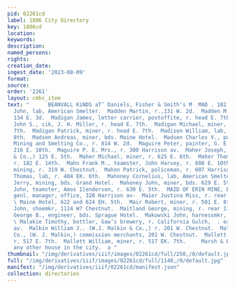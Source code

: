 ```yaml
---
pid: 02261cd
label: 1886 City Directory
key: 1886cd
location: 
keywords: 
description: 
named_persons: 
rights: 
creation_date: 
ingest_date: '2023-08-09'
format: 
source: 
order: '2261'
layout: cmhc_item
text: "      BEANVALL KiNDS aT’ Daniels, Fisher & Smith's M  MAD . 182 AL  Madden
  John, lab, American Smelter.  Madden Martin, r.,131 W. 2d.  Madden M. A. Mrs., r.
  134 E. 3d.  Madigan James, letter carrier, postoffite, r. head E. 7th.  Madigan
  John S., cik, J. H. Miller, r. head E. 7th.  Madigan Michael, miner, r. head E.
  7th.  Madigan Patrick, miner, r. head E. 7th.  Madison William, lab, bds. 400 E.
  8th.  Madsen Andreas, miner, bds. Maine Hotel.  Madsen Charles V., porter, American
  Mining and Smelting Co., r. 814 W. 2d.  Maguire Peter, painter, G. E. Taylor, r.
  216 E. 10th.  Maguire P. E. Mrs., r. 300 Harrison av.  Maher Joseph, (C. C. Davis
  & Co.,) 125 E. 5th.  Maher Michael, miner, r. 625 E. 6th.  Maher Thomas, yardmaster,
  r. 182 E. 14th.  Mahn Frank M., teamster, John Harvey, r. 608 E. 10th.  Mahon J.,
  mining, r. 319 W. Chestnut.  Mahon Patrick, policeman, r. 607 Harrison av.  Mahon
  Thomas, lab, r. 404 EK. 6th.  Mahoney Cornelius, lab, American Smelter.  Mahoney
  Jerry, mining, bds. Grand Hotel.  Mahoney John, miner, bds. 629 E. 5th.  Mahoney
  John, teamster, Amos I[enderson, r. 630 E. 5th.  MAID OF ERIN MINE, Eben Smith,
  genl. manager, office, 320 Harrison av-  Maier Justina Miss, r. rear 205 E. 8th.
  \ Maine Hotel, 622 and 624 EH. 5th.  Mair Robert, miner, r. 501 E. 8th.  Maisel
  John, shoemkr, 1124 W? Chestnut.  Maitland George, mining, r. rear 117 W. 4th.  Makin
  George B., engineer, bds. Sprague Hotel.  Makowski John, harnessmkr, r. 146 W. Chestnut.
  \ Malakie Timothy, bottler, Gaw’s brewery, r. California Gulch,  . east of Harrison
  av.  Malkin William J.. (W.J. Malkin & Co.,) r. 201 W. Chestnut.  Malkin W. J. &
  Co., (W. J. Malkin,) commission merchants, 201 W. Chestnut.  Mallett Samuel, miner,
  r. 517 E. 7th.  Mallett William, miner, r. 517 EK. 7th.     Marsh & Eaton °° than
  any other house in the city.  a "
thumbnail: "/img/derivatives/iiif/images/02261cd/full/250,/0/default.jpg"
full: "/img/derivatives/iiif/images/02261cd/full/1140,/0/default.jpg"
manifest: "/img/derivatives/iiif/02261cd/manifest.json"
collection: directories
---
```

